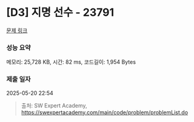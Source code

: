 # [D3] 지명 선수 - 23791 

[문제 링크](https://swexpertacademy.com/main/code/problem/problemDetail.do?contestProbId=AZU2weVqkoPHBIRK) 

### 성능 요약

메모리: 25,728 KB, 시간: 82 ms, 코드길이: 1,954 Bytes

### 제출 일자

2025-05-20 22:54



> 출처: SW Expert Academy, https://swexpertacademy.com/main/code/problem/problemList.do